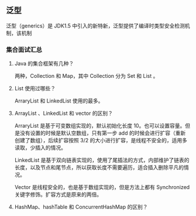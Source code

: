 ## 泛型
泛型（generics）是 JDK1.5 中引入的新特新，泛型提供了编译时类型安全检测机制，该机制









### 集合面试汇总

1. Java 的集合框架有几种？

   两种，Collection 和 Map，其中 Collection 分为 Set 和 List 。

2. List 使用过哪些？

   ArraryList 和 LinkedList 使用的最多。

3. ArrayList 、LinkedList 和 vector 的区别？

   ArraryList 是基于可变数组实现的，默认初始化长度 10。也可以设置容量。但是没有设置的时候是默认空数组，只有第一步 add 的时候会进行扩容（重新创建了数组），后续扩容按照 3/2 的大小进行扩容，是线程不安全的，适用多读取，少插入的情况。

   LinkedList 是基于双向链表实现的，使用了尾插法的方式，内部维护了链表的长度，以及节点和尾节点，所以获取长度不需要遍历，适合插入删除平凡的情况。

   Vector 是线程安全的，也是基于数组实现的，但是方法上都有 Synchronized 关键字修饰。扩容方式是原来的两倍。

   

4. HashMap、hashTable 和 ConcurrentHashMap 的区别？

   

   